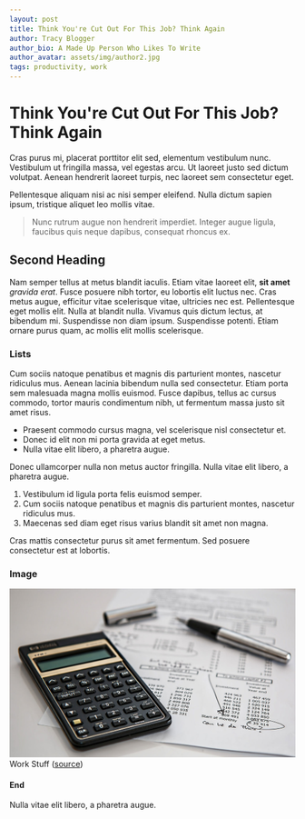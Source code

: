 ```yaml
---
layout: post
title: Think You're Cut Out For This Job? Think Again
author: Tracy Blogger
author_bio: A Made Up Person Who Likes To Write
author_avatar: assets/img/author2.jpg
tags: productivity, work
---
```


# Think You're Cut Out For This Job? Think Again

Cras purus mi, placerat porttitor elit sed, elementum vestibulum nunc. Vestibulum ut fringilla massa, vel egestas arcu. Ut laoreet justo sed dictum volutpat. Aenean hendrerit laoreet turpis, nec laoreet sem consectetur eget.

Pellentesque aliquam nisi ac nisi semper eleifend. Nulla dictum sapien ipsum, tristique aliquet leo mollis vitae.

> Nunc rutrum augue non hendrerit imperdiet. Integer augue ligula, faucibus quis neque dapibus, consequat rhoncus ex.

## Second Heading

Nam semper tellus at metus blandit iaculis. Etiam vitae laoreet elit, **sit amet** *gravida erat*.
Fusce posuere nibh tortor, eu lobortis elit luctus nec. Cras metus augue, efficitur vitae scelerisque vitae, ultricies nec est.
Pellentesque eget mollis elit. Nulla at blandit nulla. Vivamus quis dictum lectus, at bibendum mi.
Suspendisse non diam ipsum. Suspendisse potenti. Etiam ornare purus quam, ac mollis elit mollis scelerisque.

### Lists

Cum sociis natoque penatibus et magnis dis parturient montes, nascetur ridiculus mus. Aenean lacinia bibendum nulla sed consectetur. Etiam porta sem malesuada magna mollis euismod. Fusce dapibus, tellus ac cursus commodo, tortor mauris condimentum nibh, ut fermentum massa justo sit amet risus.

* Praesent commodo cursus magna, vel scelerisque nisl consectetur et.
* Donec id elit non mi porta gravida at eget metus.
* Nulla vitae elit libero, a pharetra augue.

Donec ullamcorper nulla non metus auctor fringilla. Nulla vitae elit libero, a pharetra augue.

1. Vestibulum id ligula porta felis euismod semper.
2. Cum sociis natoque penatibus et magnis dis parturient montes, nascetur ridiculus mus.
3. Maecenas sed diam eget risus varius blandit sit amet non magna.

Cras mattis consectetur purus sit amet fermentum. Sed posuere consectetur est at lobortis.

### Image

![placeholder](assets/img/calculator-385506_1920.jpg "example image")
Work Stuff ([source](https://pixabay.com/))

#### End

Nulla vitae elit libero, a pharetra augue.
